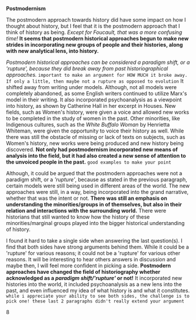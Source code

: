 **Postmodernism**

The postmodern approach towards history did have some impact on how I thought about history, but I feel that it is the postmodern approach that I think of history as being. *Except for Foucault, that was a more confusing time!* **It seems that postmodern historical approaches begun to make new strides in incorporating new groups of people and their histories, along with new analytical lens, into history.**

*Postmodern historical approaches can be considered a paradigm shift, or a 'rupture', because they did break away from past historiographical approaches.* `important to make an argument for HOW MUCH it broke away. If only a little, then maybe not a rupture as opposed to evolution` It shifted away from writing under models. Although, not all models were completely abandoned, as some English writers continued to utilize Marx's model in their writing. It also incorporated psychoanalysis as a viewpoint into history, as shown by Catherine Hall in her excerpt in Houses. New fields, such as Women's history, were given a voice and allowed new works to be completed in the study of women in the past. Other minorities, like Indigenous cultures, such as the *White Buffalo Woman* by Henrietta Whiteman, were given the opportunity to voice their history as well. While there was still the obstacle of missing or lack of texts on subjects, such as Women's history, new works were being produced and new history being discovered. **Not only had postmodernism incorporated new means of analysis into the field, but it had also created a new sense of attention to the unvoiced people in the past.**  `good examples to make your point`

Although, it could be argued that the postmodern approaches were not a paradigm shift, or a *'rupture'*, because as stated in the previous paragraph, certain models were still being used in different areas of the world. The new approaches were still, in a way, being incorporated into the grand narrative, whether that was the intent or not. **There was still an emphasis on understanding the minorities/groups in of themselves, but also in their relation and interactions with the surrounding world.** There were historians that still wanted to know how the history of these minorities/marginal groups played into the bigger historical understanding of history. 

I found it hard to take a single side when answering the last question(s). I find that both sides have strong arguments behind them. While it could be a 'rupture' for various reasons; it could not be a 'rupture' for various other reasons. It will be interesting to hear others answers in discussion and maybe then, I will feel more confident in picking a side. **Postmodern approaches have changed the field of historiography whether acknowledged as a *paradigm shift/'rupture'* or not!** It incorporated new histories into the world, it included psychoanalysis as a new lens into the past, and even influenced my idea of what history is and what it constitutes. `while i appreciate your ability to see both sides, the challenge is to pick one! these last 2 paragraphs didn't really extend your argument`

8

